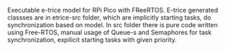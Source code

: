 Executable e-trice model for RPi Pico with FReeRTOS.
E-trice generated classses are in etrice-src folder, which are implicitly starting tasks, do synchronization based on model.
In src folder there is pure code written using Free-RTOS, manual usage of Queue-s and Semaphores for task synchronization, expilicit starting tasks with given priority.
